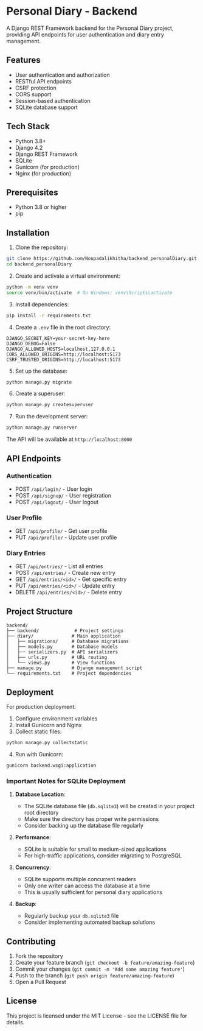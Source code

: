 # Personal Diary - Backend

A Django REST Framework backend for the Personal Diary project, providing API endpoints for user authentication and diary entry management.

## Features

- User authentication and authorization
- RESTful API endpoints
- CSRF protection
- CORS support
- Session-based authentication
- SQLite database support

## Tech Stack

- Python 3.8+
- Django 4.2
- Django REST Framework
- SQLite
- Gunicorn (for production)
- Nginx (for production)

## Prerequisites

- Python 3.8 or higher
- pip

## Installation

1. Clone the repository:
```bash
git clone https://github.com/Noupadalikhitha/backend_personalDiary.git
cd backend_personalDiary
```

2. Create and activate a virtual environment:
```bash
python -m venv venv
source venv/bin/activate  # On Windows: venv\Scripts\activate
```

3. Install dependencies:
```bash
pip install -r requirements.txt
```

4. Create a `.env` file in the root directory:
```env
DJANGO_SECRET_KEY=your-secret-key-here
DJANGO_DEBUG=False
DJANGO_ALLOWED_HOSTS=localhost,127.0.0.1
CORS_ALLOWED_ORIGINS=http://localhost:5173
CSRF_TRUSTED_ORIGINS=http://localhost:5173
```

5. Set up the database:
```bash
python manage.py migrate
```

6. Create a superuser:
```bash
python manage.py createsuperuser
```

7. Run the development server:
```bash
python manage.py runserver
```

The API will be available at `http://localhost:8000`

## API Endpoints

### Authentication
- POST `/api/login/` - User login
- POST `/api/signup/` - User registration
- POST `/api/logout/` - User logout

### User Profile
- GET `/api/profile/` - Get user profile
- PUT `/api/profile/` - Update user profile

### Diary Entries
- GET `/api/entries/` - List all entries
- POST `/api/entries/` - Create new entry
- GET `/api/entries/<id>/` - Get specific entry
- PUT `/api/entries/<id>/` - Update entry
- DELETE `/api/entries/<id>/` - Delete entry

## Project Structure

```
backend/
├── backend/             # Project settings
├── diary/              # Main application
│   ├── migrations/     # Database migrations
│   ├── models.py       # Database models
│   ├── serializers.py  # API serializers
│   ├── urls.py         # URL routing
│   └── views.py        # View functions
├── manage.py           # Django management script
└── requirements.txt    # Project dependencies
```

## Deployment

For production deployment:

1. Configure environment variables
2. Install Gunicorn and Nginx
3. Collect static files:
```bash
python manage.py collectstatic
```
4. Run with Gunicorn:
```bash
gunicorn backend.wsgi:application
```

### Important Notes for SQLite Deployment

1. **Database Location**: 
   - The SQLite database file (`db.sqlite3`) will be created in your project root directory
   - Make sure the directory has proper write permissions
   - Consider backing up the database file regularly

2. **Performance**:
   - SQLite is suitable for small to medium-sized applications
   - For high-traffic applications, consider migrating to PostgreSQL

3. **Concurrency**:
   - SQLite supports multiple concurrent readers
   - Only one writer can access the database at a time
   - This is usually sufficient for personal diary applications

4. **Backup**:
   - Regularly backup your `db.sqlite3` file
   - Consider implementing automated backup solutions

## Contributing

1. Fork the repository
2. Create your feature branch (`git checkout -b feature/amazing-feature`)
3. Commit your changes (`git commit -m 'Add some amazing feature'`)
4. Push to the branch (`git push origin feature/amazing-feature`)
5. Open a Pull Request

## License

This project is licensed under the MIT License - see the LICENSE file for details. 